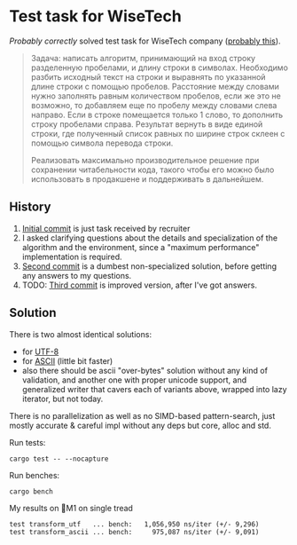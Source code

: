 # Test task for WiseTech

_Probably correctly_ solved test task for WiseTech company ([probably this][org]).

> Задача: написать алгоритм, принимающий на вход строку разделенную пробелами, и длину строки в символах.
> Необходимо разбить исходный текст на строки и выравнять по указанной длине строки с помощью пробелов.
> Расстояние между словами нужно заполнять равным количеством пробелов, если же это не возможно, то добавляем
> еще по пробелу между словами слева направо. Если в строке помещается только 1 слово, то дополнить строку
> пробелами справа. Результат вернуть в виде единой строки, где полученный список равных по ширине строк склеен
> с помощью символа перевода строки.
>
> Реализовать максимально производительное решение при сохранении читабельности кода, такого чтобы его можно было использовать в продакшене и поддерживать в дальнейшем.


## History

1. [Initial commit][first] is just task received by recruiter
2. I asked clarifying questions about the details and specialization of the algorithm and the environment, since a "maximum performance" implementation is required.
3. [Second commit][second] is a dumbest non-specialized solution, before getting any answers to my questions.
4. TODO: [Third commit][third] is improved version, after I've got answers.


## Solution

There is two almost identical solutions:
- for [UTF-8][fn-utf]
- for [ASCII][fn-ascii] (little bit faster)
- also there should be ascii "over-bytes" solution without any kind of validation,
  and another one with proper unicode support,
  and generalized writer that cavers each of variants above,
  wrapped into lazy iterator, but not today.

There is no parallelization as well as no SIMD-based pattern-search, just mostly accurate & careful impl without any deps but core, alloc and std.

Run tests:
```
cargo test -- --nocapture
```

Run benches:
```
cargo bench
```

My results on M1 on single tread
```text
test transform_utf   ... bench:   1,056,950 ns/iter (+/- 9,296)
test transform_ascii ... bench:     975,087 ns/iter (+/- 9,091)
```



[org]: https://github.com/WiseTechGlobal
[first]: https://github.com/boozook/WiseTech/commit/deea7a3c34d71a409152873295eda378af6c690e
[second]: #
[third]: #

[fn-utf]: https://github.com/boozook/WiseTech/blob/main/src/lib.rs#L44
[fn-ascii]: https://github.com/boozook/WiseTech/blob/main/src/ascii.rs#L5

